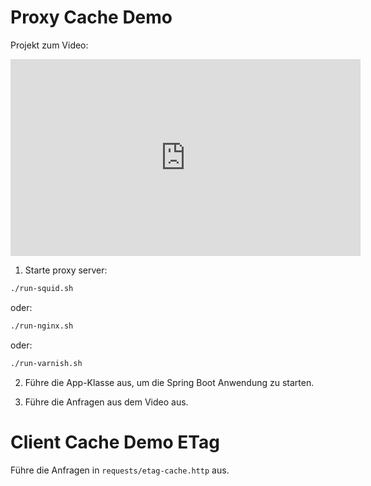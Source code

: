 
# Proxy Cache Demo 

Projekt zum Video:

<iframe width="560" height="315" src="https://www.youtube.com/embed/7BgkR98-anA?si=q19C3_Op1euyXZnD" title="YouTube video player" frameborder="0" allow="accelerometer; autoplay; clipboard-write; encrypted-media; gyroscope; picture-in-picture; web-share" allowfullscreen></iframe>

1. Starte proxy server:

```bash
./run-squid.sh
```

oder:

```bash
./run-nginx.sh
```

oder:

```bash
./run-varnish.sh
```

2. Führe die App-Klasse aus, um die Spring Boot Anwendung zu starten.

3. Führe die Anfragen aus dem Video aus.

# Client Cache Demo ETag

Führe die Anfragen in `requests/etag-cache.http` aus.

